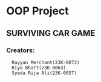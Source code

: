 # OOP Project
## SURVIVING CAR GAME
### Creators:
      Rayyan Merchant(23K-0073)
      Riya Bhart(23K-0063)
      Syeda Rija Ali(23K-0057)
